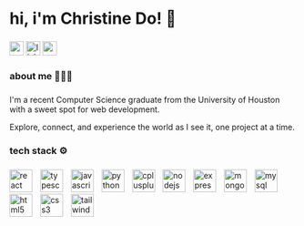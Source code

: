 <h1 align="left">hi, i'm Christine Do! 👋</h1>

###

<div align="left">
  <a href="https://christinedo.dev" target="_blank"><img src="https://img.shields.io/static/v1?message=Portfolio&label=&color=840010&logoColor=white&labelColor=&style=for-the-badge" height="25" alt="portfolio link"  /></a>
  <a href="https://www.linkedin.com/in/thechristinedo/" target="_blank"><img src="https://img.shields.io/static/v1?message=LinkedIn&label=&color=0077B5&logoColor=white&labelColor=&style=for-the-badge" height="25" alt="linkedin link"  /></a>
  <a href="mailto:thechristinedo@gmail.com" target="_blank"><img src="https://img.shields.io/static/v1?message=Email&label=&color=D14836&logoColor=white&labelColor=&style=for-the-badge" height="25" alt="email link"  /></a>
</div>

###

<h3 align="left">about me 👩🏻‍💻</h3>

###

<p align="left">I'm a recent Computer Science graduate from the University of Houston with a sweet spot for web development.</p>
<p align="left">Explore, connect, and experience the world as I see it, one project at a time.</p>

###

<h3 align="left">tech stack ⚙️</h3>

###

<div align="left">
  <img src="https://skillicons.dev/icons?i=react" height="40" alt="react logo"  />
  <img width="6" />
  <img src="https://skillicons.dev/icons?i=ts" height="40" alt="typescript logo"  />
  <img width="6" />
  <img src="https://skillicons.dev/icons?i=js" height="40" alt="javascript logo"  />
  <img width="6" />
  <img src="https://skillicons.dev/icons?i=py" height="40" alt="python logo"  />
  <img width="6" />
  <img src="https://skillicons.dev/icons?i=cpp" height="40" alt="cplusplus logo"  />
  <img width="6" />
  <img src="https://skillicons.dev/icons?i=nodejs" height="40" alt="nodejs logo"  />
  <img width="6" />
  <img src="https://skillicons.dev/icons?i=express" height="40" alt="express logo"  />
  <img width="6" />
  <img src="https://skillicons.dev/icons?i=mongodb" height="40" alt="mongodb logo"  />
  <img width="6" />
  <img src="https://skillicons.dev/icons?i=mysql" height="40" alt="mysql logo"  />
  <img width="6" />
  <img src="https://skillicons.dev/icons?i=html" height="40" alt="html5 logo"  />
  <img width="6" />
  <img src="https://skillicons.dev/icons?i=css" height="40" alt="css3 logo"  />
  <img width="6" />
  <img src="https://skillicons.dev/icons?i=tailwind" height="40" alt="tailwindcss logo"  />
</div>

###
